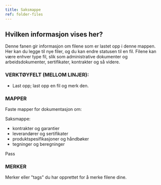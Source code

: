 ```yaml
---
title: Saksmappe
ref: folder-files
---
```


## Hvilken informasjon vises her?
Denne fanen gir informasjon om filene som er lastet opp i denne mappen. Her kan du legge til nye filer, og du kan endre statusen til en fil. Filene kan være enhver type fil, slik som administrative dokumenter og arbeidsdokumenter, sertifikater, kontrakter og så videre.

### VERKTØYFELT (MELLOM LINJER):
- Last opp; last opp en fil og merk den.

### MAPPER

Faste mapper for dokumentasjon om:

Saksmappe:
- kontrakter og garantier
- leverandører og sertifikater
- produktspesifikasjoner og håndbøker
- tegninger og beregninger

Pass

### MERKER
Merker eller "tags" du har opprettet for å merke filene dine.
